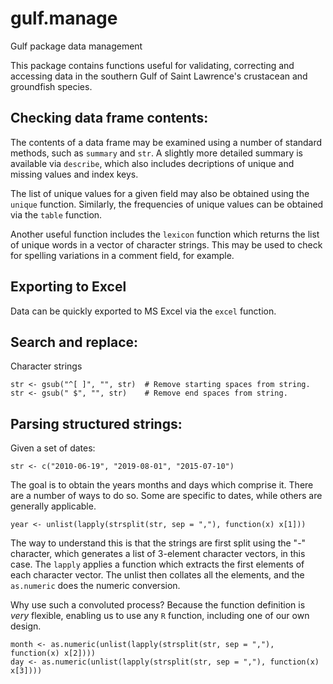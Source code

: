 # gulf.manage
Gulf package data management 

This package contains functions useful for validating, correcting and accessing data in the southern Gulf of Saint Lawrence's crustacean and groundfish species.

## Checking data frame contents:

The contents of a data frame may be examined using a number of standard methods, such as `summary` and `str`. A slightly more detailed summary is available via `describe`, which also includes decriptions of unique and missing values and index keys.

The list of unique values for a given field may also be obtained using the `unique` function. Similarly, the frequencies of unique values can be obtained via the `table` function.

Another useful function includes the `lexicon` function which returns the list of unique words in a vector of character strings. This may be used to check for spelling variations in a comment field, for example. 

## Exporting to Excel 

Data can be quickly exported to MS Excel via the `excel` function. 

## Search and replace:

Character strings 
```
str <- gsub("^[ ]", "", str)  # Remove starting spaces from string.
str <- gsub(" $", "", str)    # Remove end spaces from string.
```

## Parsing structured strings:

Given a set of dates:

```
str <- c("2010-06-19", "2019-08-01", "2015-07-10")
```

The goal is to obtain the years months and days which comprise it. There are a number of ways to do so. Some are specific to dates, while others are generally applicable.

```
year <- unlist(lapply(strsplit(str, sep = ","), function(x) x[1]))
```

The way to understand this is that the strings are first split using the "-" character, which generates a list of 3-element character vectors, in this case. The `lapply` applies a function which extracts the first elements of each character vector. The unlist then collates all the elements, and the `as.numeric` does the numeric conversion. 

Why use such a convoluted process? Because the function definition is *very* flexible, enabling us to use any `R` function, including one of our own design.

```
month <- as.numeric(unlist(lapply(strsplit(str, sep = ","), function(x) x[2])))
day <- as.numeric(unlist(lapply(strsplit(str, sep = ","), function(x) x[3])))
```

